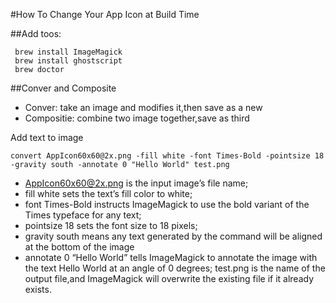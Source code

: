 #How To Change Your App Icon at Build Time

##Add toos:
```
 brew install ImageMagick
 brew install ghostscript
 brew doctor
```
##Conver and Composite 

- Conver: take an image and modifies it,then save as a new
- Compositie: combine two image together,save as third

Add text to image 

```
convert AppIcon60x60@2x.png -fill white -font Times-Bold -pointsize 18 -gravity south -annotate 0 "Hello World" test.png
```
- AppIcon60x60@2x.png is the input image’s file name;
- fill white sets the text’s fill color to white;
- font Times-Bold instructs ImageMagick to use the bold variant of the Times typeface for any text;
- pointsize 18 sets the font size to 18 pixels;
- gravity south means any text generated by the command will be aligned at the bottom of the image
- annotate 0 “Hello World” tells ImageMagick to annotate the image with the text Hello World at an angle of 0 degrees;
test.png is the name of the output file,and ImageMagick will overwrite the existing file if it already exists.

